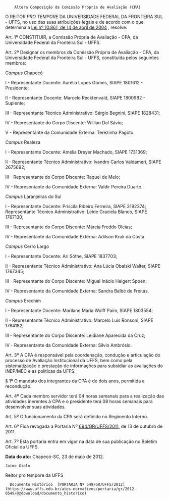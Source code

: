         Altera Composição da Comissão Própria de Avaliação (CPA)  

O REITOR  *PRO TEMPORE*  DA UNIVERSIDADE FEDERAL DA FRONTEIRA SUL - UFFS, no uso das suas atribuições legais e de acordo com o que determina a  [Lei nº 10.861, de 14 de abril de 2004](http://www.planalto.gov.br/ccivil_03/_ato2004-2006/2004/lei/l10.861.htm) , resolve:

 Art. 1º CONSTITUIR, a Comissão Própria de Avaliação - CPA, da Universidade Federal da Fronteira Sul - UFFS.

 Art. 2º Designar os membros da Comissão Própria de Avaliação - CPA, da Universidade Federal da Fronteira Sul - UFFS, constituída pelos seguintes membros:

  *Campus*  Chapecó

 I - Representante Docente: Aurélia Lopes Gomes, SIAPE 1801612 - Presidente;

 II - Representante Docente: Marcelo Recktenvald, SIAPE 1800982 - Suplente;

 III - Representante Técnico Administrativo: Sérgio Begnini, SIAPE 1828431;

 IV - Representante do Corpo Discente: Willian Dal Sávio;

 V - Representante da Comunidade Externa: Terezinha Pagoto.

  *Campus*  Realeza

 I - Representante Docente: Amélia Dreyer Machado, SIAPE 1731369;

 II - Representante Técnico Administrativo: Ivandro Carlos Valdameri, SIAPE 2675692;

 III - Representante do Corpo Discente: Raquel de Melo;

 IV - Representante da Comunidade Externa: Valdir Pereira Duarte.

  *Campus*  Laranjeiras do Sul

 I - Representante Docente: Priscila Ribeiro Ferreira, SIAPE 3192374; Representante Técnico Administrativo: Leide Graciela Blanco, SIAPE 1767130;

 III - Representante do Corpo Discente: Márcia Freddo Oleias;

 IV - Representante da Comunidade Externa: Adilson Kruk da Costa.

  *Campus*  Cerro Largo

 I - Representante Docente: Ari Söthe, SIAPE 1837703;

 II - Representante Técnico Administrativo: Ana Lúcia Obalski Walter, SIAPE 1767345;

 III - Representante do Corpo Discente: Miguel Inácio Helgert Spoen;

 IV - Representante da Comunidade Externa: Sandra Balbé de Freitas.

  *Campus*  Erechim

 I - Representante Docente: Marilane Maria Wolff Paim, SIAPE 1803554;

 II - Representante Técnico Administrativo: Marcelo Luis Ronsoni, SIAPE 1764182;

 III - Representante do Corpo Discente: Leidiane Aparecida da Cruz;

 IV - Representante da Comunidade Externa: Silvio Ambrósio.

 Art. 3º A CPA é responsável pela coordenação, condução e articulação do processo de Avaliação Institucional da UFFS, bem como pela sistematização e prestação de informações para subsidiar as avaliações do INEP/MEC e as políticas da UFFS.

 § 1º O mandato dos integrantes da CPA é de dois anos, permitida a recondução.

 Art. 4º Cada membro servidor terá 04 horas semanais para a realização das atividades inerentes à CPA e o presidente terá 08 horas semanais para desenvolver suas atividades.

 Art. 5º O funcionamento da CPA será definido no Regimento Interno.

 Art. 6º Fica revogada a Portaria Nº  [694/GR/UFFS/2011,](https://www.uffs.edu.br/atos-normativos/portaria/gr/2011-0694) de 13 de outubro de 2011.

 Art. 7º Esta portaria entra em vigor na data de sua publicação no Boletim Oficial da UFFS.

   **Data do ato:** Chapecó-SC, 23 de maio de 2012.   
 

    Jaime Giolo    
 Reitor pro tempore da UFFS 

      Documento Histórico  [PORTARIA Nº 549/GR/UFFS/2012](https://www.uffs.edu.br/atos-normativos/portaria/gr/2012-0549/@@download/documento_historico)     
      